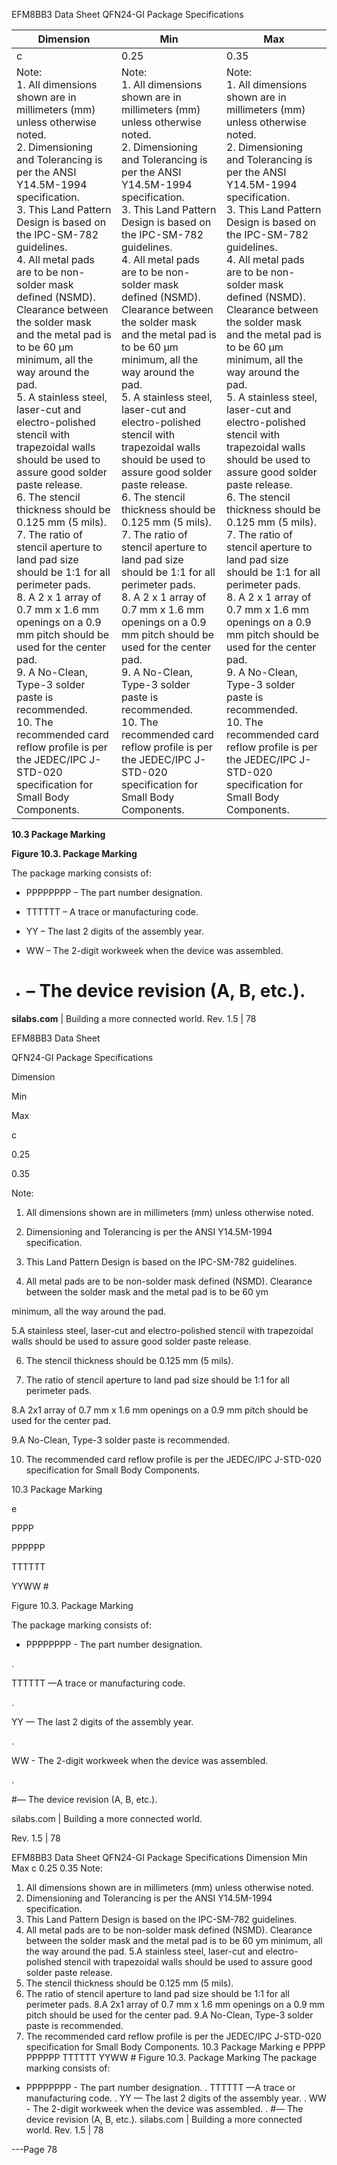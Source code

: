 EFM8BB3 Data Sheet
QFN24-GI Package Specifications

|Dimension|Min|Max|
|---|---|---|
|c|0.25|0.35|
|Note:<br>1. All dimensions shown are in millimeters (mm) unless otherwise noted.<br>2. Dimensioning and Tolerancing is per the ANSI Y14.5M-1994 specification.<br>3. This Land Pattern Design is based on the IPC-SM-782 guidelines.<br>4. All metal pads are to be non-solder mask defined (NSMD). Clearance between the solder mask and the metal pad is to be 60 µm<br>minimum, all the way around the pad.<br>5. A stainless steel, laser-cut and electro-polished stencil with trapezoidal walls should be used to assure good solder paste release.<br>6. The stencil thickness should be 0.125 mm (5 mils).<br>7. The ratio of stencil aperture to land pad size should be 1:1 for all perimeter pads.<br>8. A 2 x 1 array of 0.7 mm x 1.6 mm openings on a 0.9 mm pitch should be used for the center pad.<br>9. A No-Clean, Type-3 solder paste is recommended.<br>10. The recommended card reflow profile is per the JEDEC/IPC J-STD-020 specification for Small Body Components.|Note:<br>1. All dimensions shown are in millimeters (mm) unless otherwise noted.<br>2. Dimensioning and Tolerancing is per the ANSI Y14.5M-1994 specification.<br>3. This Land Pattern Design is based on the IPC-SM-782 guidelines.<br>4. All metal pads are to be non-solder mask defined (NSMD). Clearance between the solder mask and the metal pad is to be 60 µm<br>minimum, all the way around the pad.<br>5. A stainless steel, laser-cut and electro-polished stencil with trapezoidal walls should be used to assure good solder paste release.<br>6. The stencil thickness should be 0.125 mm (5 mils).<br>7. The ratio of stencil aperture to land pad size should be 1:1 for all perimeter pads.<br>8. A 2 x 1 array of 0.7 mm x 1.6 mm openings on a 0.9 mm pitch should be used for the center pad.<br>9. A No-Clean, Type-3 solder paste is recommended.<br>10. The recommended card reflow profile is per the JEDEC/IPC J-STD-020 specification for Small Body Components.|Note:<br>1. All dimensions shown are in millimeters (mm) unless otherwise noted.<br>2. Dimensioning and Tolerancing is per the ANSI Y14.5M-1994 specification.<br>3. This Land Pattern Design is based on the IPC-SM-782 guidelines.<br>4. All metal pads are to be non-solder mask defined (NSMD). Clearance between the solder mask and the metal pad is to be 60 µm<br>minimum, all the way around the pad.<br>5. A stainless steel, laser-cut and electro-polished stencil with trapezoidal walls should be used to assure good solder paste release.<br>6. The stencil thickness should be 0.125 mm (5 mils).<br>7. The ratio of stencil aperture to land pad size should be 1:1 for all perimeter pads.<br>8. A 2 x 1 array of 0.7 mm x 1.6 mm openings on a 0.9 mm pitch should be used for the center pad.<br>9. A No-Clean, Type-3 solder paste is recommended.<br>10. The recommended card reflow profile is per the JEDEC/IPC J-STD-020 specification for Small Body Components.|



**10.3 Package Marking**



**Figure 10.3. Package Marking**

The package marking consists of:

 - PPPPPPPP – The part number designation.

 - TTTTTT – A trace or manufacturing code.

 - YY – The last 2 digits of the assembly year.

 - WW – The 2-digit workweek when the device was assembled.

 - # – The device revision (A, B, etc.).

**silabs.com** | Building a more connected world. Rev. 1.5 | 78



EFM8BB3 Data Sheet

QFN24-GI Package Specifications

Dimension

Min

Max

c

0.25

0.35

Note:

1. All dimensions shown are in millimeters (mm) unless otherwise noted.

2. Dimensioning and Tolerancing is per the ANSI Y14.5M-1994 specification.

3. This Land Pattern Design is based on the IPC-SM-782 guidelines.

4. All metal pads are to be non-solder mask defined (NSMD). Clearance between the solder mask and the metal pad is to be 60 ym

minimum, all the way around the pad.

5.A stainless steel, laser-cut and electro-polished stencil with trapezoidal walls should be used to assure good solder paste release.

6. The stencil thickness should be 0.125 mm (5 mils).

7. The ratio of stencil aperture to land pad size should be 1:1 for all perimeter pads.

8.A 2x1 array of 0.7 mm x 1.6 mm openings on a 0.9 mm pitch should be used for the center pad.

9.A No-Clean, Type-3 solder paste is recommended.

10. The recommended card reflow profile is per the JEDEC/IPC J-STD-020 specification for Small Body Components.

10.3 Package Marking

e

PPPP

PPPPPP

TTTTTT

YYWW #

Figure 10.3. Package Marking

The package marking consists of:

+ PPPPPPPP - The part number designation.

.

TTTTTT —A trace or manufacturing code.

.

YY — The last 2 digits of the assembly year.

.

WW - The 2-digit workweek when the device was assembled.

.

#— The device revision (A, B, etc.).

silabs.com | Building a more connected world.

Rev. 1.5 | 78

EFM8BB3 Data Sheet
QFN24-GI Package Specifications
Dimension Min Max
c 0.25 0.35
Note:
1. All dimensions shown are in millimeters (mm) unless otherwise noted.
2. Dimensioning and Tolerancing is per the ANSI Y14.5M-1994 specification.
3. This Land Pattern Design is based on the IPC-SM-782 guidelines.
4. All metal pads are to be non-solder mask defined (NSMD). Clearance between the solder mask and the metal pad is to be 60 ym
minimum, all the way around the pad.
5.A stainless steel, laser-cut and electro-polished stencil with trapezoidal walls should be used to assure good solder paste release.
6. The stencil thickness should be 0.125 mm (5 mils).
7. The ratio of stencil aperture to land pad size should be 1:1 for all perimeter pads.
8.A 2x1 array of 0.7 mm x 1.6 mm openings on a 0.9 mm pitch should be used for the center pad.
9.A No-Clean, Type-3 solder paste is recommended.
10. The recommended card reflow profile is per the JEDEC/IPC J-STD-020 specification for Small Body Components.
10.3 Package Marking
e PPPP
PPPPPP
TTTTTT
YYWW #
Figure 10.3. Package Marking
The package marking consists of:
+ PPPPPPPP - The part number designation.
. TTTTTT —A trace or manufacturing code.
. YY — The last 2 digits of the assembly year.
. WW - The 2-digit workweek when the device was assembled.
. #— The device revision (A, B, etc.).
silabs.com | Building a more connected world. Rev. 1.5 | 78


---Page 78 

